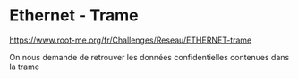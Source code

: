 # Ethernet - Trame
https://www.root-me.org/fr/Challenges/Reseau/ETHERNET-trame

On nous demande de retrouver les données confidentielles contenues dans la trame
